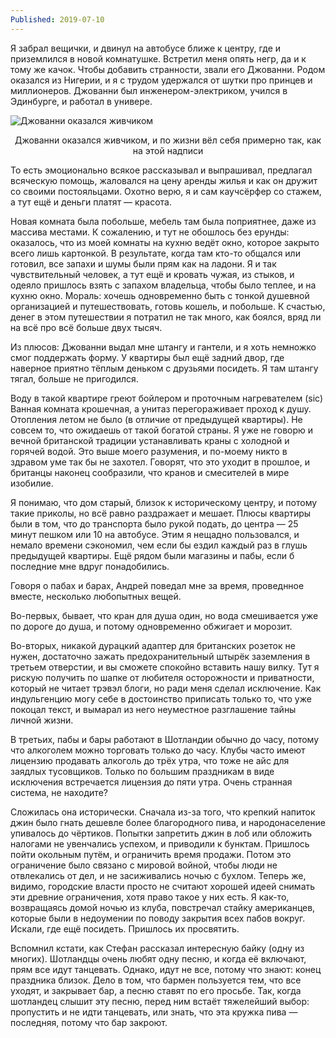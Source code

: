 ```yaml
---
Published: 2019-07-10 
---
```


Я забрал вещички, и двинул на автобусе ближе к центру, где и приземлился в новой комнатушке. Встретил меня опять негр, да и к тому же качок. Чтобы добавить странности, звали его Джованни. Родом оказался из Нигерии, и я с трудом удержался от шутки про принцев и миллионеров. Джованни был инженером-электриком, учился в Эдинбурге, и работал в универе.


![Джованни оказался живчиком](IMG_20190619_115109.jpg)
<div style='text-align:center'>Джованни оказался живчиком, и по жизни вёл себя примерно так, как на этой надписи</div>

То есть эмоционально всякое рассказывал и выпрашивал, предлагал всяческую помощь, жаловался на цену аренды жилья и как он дружит со своими постояльцами. Охотно верю, я и сам каучсёрфер со стажем, а тут ещё и деньги платят — красота.

Новая комната была побольше, мебель там была поприятнее, даже из массива местами. К сожалению, и тут не обошлось без ерунды: оказалось, что из моей комнаты на кухню ведёт окно, которое закрыто всего лишь картонкой. В результате, когда там кто-то общался или готовил, все запахи и шумы были прям как на ладони. Я и так чувствительный человек, а тут ещё и кровать чужая, из стыков, и одеяло пришлось взять с запахом владельца, чтобы было теплее, и на кухню окно. Мораль: хочешь одновременно быть с тонкой душевной организацией и путешествовать, готовь кошель, и побольше. К счастью, денег в этом путешествии я потратил не так много, как боялся, вряд ли на всё про всё больше двух тысяч. 

Из плюсов: Джованни выдал мне штангу и гантели, и я хоть немножко смог поддержать форму. У квартиры был ещё задний двор, где наверное приятно тёплым деньком с друзьями посидеть. Я там штангу тягал, больше не пригодился.

Воду в такой квартире греют бойлером и проточным нагревателем (sic) Ванная комната крошечная, а унитаз перегораживает проход к душу. Отопления летом не было (в отличие от предыдущей квартиры). Не совсем то, что ожидаешь от такой богатой страны. Я уже не говорю и вечной британской традиции устанавливать краны с холодной и горячей водой. Это выше моего разумения, и по-моему никто в здравом уме так бы не захотел. Говорят, что это уходит в прошлое, и британцы наконец сообразили, что кранов и смесителей в мире изобилие.

Я понимаю, что дом старый, близок к историческому центру, и потому такие приколы, но всё равно раздражает и мешает. Плюсы квартиры были в том, что до транспорта было рукой подать, до центра — 25 минут пешком или 10 на автобусе. Этим я нещадно пользовался, и немало времени сэкономил, чем если бы ездил каждый раз в глушь предыдущей квартиры. Ещё рядом были магазины и пабы, если б последние мне вдруг понадобились.

Говоря о пабах и барах, Андрей поведал мне за время, проведнное вместе, несколько любопытных вещей. 

Во-первых, бывает, что кран для душа один, но вода смешивается уже по дороге до душа, и потому одновременно обжигает и морозит.

Во-вторых, никакой дурацкий адаптер для британских розеток не нужен, достаточно зажать предохранительный штырёк заземления в третьем отверстии, и вы сможете спокойно вставить нашу вилку. Тут я рискую получить по шапке от любителя осторожности и приватности, который не читает трэвэл блоги, но ради меня сделал исключение. Как индульгенцию могу себе в достоинство приписать только то, что уже покоцал текст, и вымарал из него неуместное разглашение тайны личной жизни.

В третьих, пабы и бары работают в Шотландии обычно до часу, потому что алкоголем можно торговать только до часу. Клубы часто имеют лицензию продавать алкоголь до трёх утра, что тоже не айс для заядлых тусовщиков. Только по большим праздникам в виде исключения встречается лицензия до пяти утра. Очень странная система, не находите?

Сложилась она исторически. Сначала из-за того, что крепкий напиток джин было гнать дешевле более благородного пива, и народонаселение упивалось до чёртиков. Попытки запретить джин в лоб или обложить налогами не увенчались успехом, и приводили к бунктам. Пришлось пойти окольным путём, и ограничить время продажи. Потом это ограничение было связано с мировой войной, чтобы люди не отвлекались от дел, и не засиживались ночью с бухлом. Теперь же, видимо, городские власти просто не считают хорошей идеей снимать эти древние ограничения, хотя право такое у них есть. Я как-то, возвращаясь домой ночью из клуба, повстречал стайку американцев, которые были в недоумении по поводу закрытия всех пабов вокруг. Искали, где ещё посидеть. Пришлось их просвятить.

Вспомнил кстати, как Стефан рассказал интересную байку (одну из многих). Шотландцы очень любят одну песню, и когда её включают, прям все идут танцевать. Однако, идут не все, потому что знают: конец праздника близок. Дело в том, что бармен пользуется тем, что все уходят, и закрывает бар, а песню ставят по его просьбе. Так, когда шотландец слышит эту песню, перед ним встаёт тяжелейший выбор: пропустить и не идти танцевать, или знать, что эта кружка пива — последняя, потому что бар закроют.